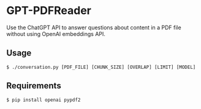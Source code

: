 # GPT-PDFReader

Use the ChatGPT API to answer questions about content in a PDF file without using OpenAI embeddings API.

## Usage

```console
$ ./conversation.py [PDF_FILE] [CHUNK_SIZE] [OVERLAP] [LIMIT] [MODEL]
```

## Requirements

```console
$ pip install openai pypdf2
```

